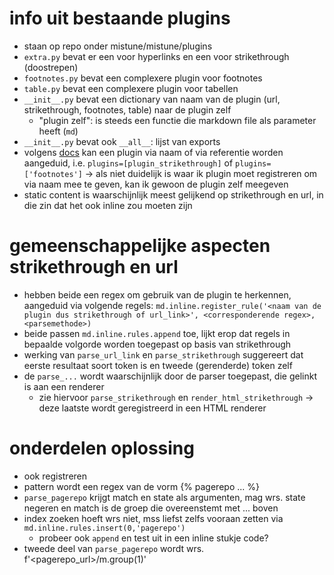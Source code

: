 # info uit bestaande plugins

* staan op repo onder mistune/mistune/plugins
* `extra.py` bevat er een voor hyperlinks en een voor strikethrough (doostrepen)
* `footnotes.py` bevat een complexere plugin voor footnotes
* `table.py` bevat een complexere plugin voor tabellen
* `__init__.py` bevat een dictionary van naam van de plugin (url, strikethrough, footnotes, table) naar de plugin zelf
  * "plugin zelf": is steeds een functie die markdown file als parameter heeft (`md`)
* `__init__.py` bevat ook `__all__`: lijst van exports
* volgens [docs](https://mistune.readthedocs.io/en/latest/plugins.html) kan een plugin via naam of via referentie worden aangeduid, i.e. `plugins=[plugin_strikethrough]` of `plugins=['footnotes']` → als niet duidelijk is waar ik plugin moet registreren om via naam mee te geven, kan ik gewoon de plugin zelf meegeven
* static content is waarschijnlijk meest gelijkend op strikethrough en url, in die zin dat het ook inline zou moeten zijn

# gemeenschappelijke aspecten strikethrough en url

* hebben beide een regex om gebruik van de plugin te herkennen, aangeduid via volgende regels: `md.inline.register_rule('<naam van de plugin dus strikethrough of url_link>', <corresponderende regex>, <parsemethode>)`
* beide passen `md.inline.rules.append` toe, lijkt erop dat regels in bepaalde volgorde worden toegepast op basis van strikethrough
* werking van `parse_url_link` en `parse_strikethrough` suggereert dat eerste resultaat soort token is en tweede (gerenderde) token zelf
* de `parse_...` wordt waarschijnlijk door de parser toegepast, die gelinkt is aan een renderer
  * zie hiervoor `parse_strikethrough` en `render_html_strikethrough` → deze laatste wordt geregistreerd in een HTML renderer

# onderdelen oplossing

* ook registreren
* pattern wordt een regex van de vorm {% pagerepo ... %}
* `parse_pagerepo` krijgt match en state als argumenten, mag wrs. state negeren en match is de groep die overeenstemt met ... boven
* index zoeken hoeft wrs niet, mss liefst zelfs vooraan zetten via `md.inline.rules.insert(0,'pagerepo')`
  * probeer ook `append` en test uit in een inline stukje code?
* tweede deel van `parse_pagerepo` wordt wrs. f'<pagerepo_url>/m.group(1)'
